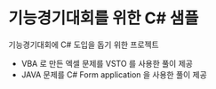 # 기능경기대회를 위한 C# 샘플

기능경기대회에 C# 도입을 돕기 위한 프로젝트

- VBA 로 만든 엑셀 문제를 VSTO 를 사용한 풀이 제공
- JAVA 문제를 C# Form application 을 사용한 풀이 제공
